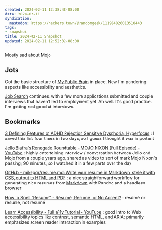 ```yaml
---
created: 2024-02-11 12:38:48-08:00
date: 2024-02-11
syndication:
  mastodon: https://hackers.town/@randomgeek/111914826013510443
tags:
- snapshot
title: 2024-02-11 Snapshot
updated: 2024-02-11 12:52:32-08:00
---
```


Mostly sad about Mojo

<!--more-->

## Jots

Got the basic structure of [My Public Brain](../../../card/My%20Public%20Brain.md) in place. Now I'm pondering aspects like accessibility and aesthetics.

[Job Search](../../../card/Job%20Search.md) continues, with a few more applications submitted and couple interviews that haven't led to employment yet. Ah well. It's good practice. I'm getting real good at interviews.

## Bookmarks

[3 Defining Features of ADHD Rejection Sensitive Dysphoria, Hyperfocus](https://www.additudemag.com/symptoms-of-add-hyperarousal-rejection-sensitivity)
: I saved this link four times in two days, so I guess I thought it was important

[Jello Biafra's Renegade Roundtable - MOJO NIXON (Full Episode) - YouTube](https://www.youtube.com/watch?v=FVYzjVU_pvA)
: highly entertaining interview / conversation between Jello and Mojo from a couple years ago, shared as video to sort of mark Mojo Nixon's passing; 90 minutes, so I watched it in a few parts over the day

[GitHub - mikepqr/resume.md: Write your resume in Markdown, style it with CSS, output to HTML and PDF](https://github.com/mikepqr/resume.md)
: a nice straightforward workflow for generating nice resumes from [Markdown](../../../card/Markdown.md) with Pandoc and a headless browser

[How to Spell “Resume” - Résumé, Resumé, or No Accent?](https://novoresume.com/career-blog/how-to-spell-resume)
: resúmé or resume, not resumé

[Learn Accessibility - Full a11y Tutorial - YouTube](https://www.youtube.com/watch?v=e2nkq3h1P68)
: good intro to Web accessibility topics like contrast, semantic HTML, and ARIA; primarily emphasizes screen reader interaction in examples